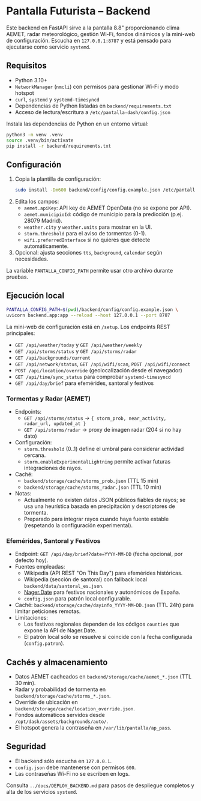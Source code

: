 # Pantalla Futurista – Backend

Este backend en FastAPI sirve a la pantalla 8.8" proporcionando clima AEMET, radar
meteorológico, gestión Wi-Fi, fondos dinámicos y la mini-web de configuración.
Escucha en `127.0.0.1:8787` y está pensado para ejecutarse como servicio `systemd`.

## Requisitos

- Python 3.10+
- `NetworkManager` (`nmcli`) con permisos para gestionar Wi-Fi y modo hotspot
- `curl`, `systemd` y `systemd-timesyncd`
- Dependencias de Python listadas en `backend/requirements.txt`
- Acceso de lectura/escritura a `/etc/pantalla-dash/config.json`

Instala las dependencias de Python en un entorno virtual:

```bash
python3 -m venv .venv
source .venv/bin/activate
pip install -r backend/requirements.txt
```

## Configuración

1. Copia la plantilla de configuración:
   ```bash
   sudo install -Dm600 backend/config/config.example.json /etc/pantalla-dash/config.json
   ```
2. Edita los campos:
   - `aemet.apiKey`: API key de AEMET OpenData (no se expone por API).
   - `aemet.municipioId`: código de municipio para la predicción (p.ej. 28079 Madrid).
   - `weather.city` y `weather.units` para mostrar en la UI.
   - `storm.threshold` para el aviso de tormentas (0-1).
   - `wifi.preferredInterface` si no quieres que detecte automáticamente.
3. Opcional: ajusta secciones `tts`, `background`, `calendar` según necesidades.

La variable `PANTALLA_CONFIG_PATH` permite usar otro archivo durante pruebas.

## Ejecución local

```bash
PANTALLA_CONFIG_PATH=$(pwd)/backend/config/config.example.json \
uvicorn backend.app:app --reload --host 127.0.0.1 --port 8787
```

La mini-web de configuración está en `/setup`. Los endpoints REST principales:

- `GET /api/weather/today` y `GET /api/weather/weekly`
- `GET /api/storms/status` y `GET /api/storms/radar`
- `GET /api/backgrounds/current`
- `GET /api/network/status`, `GET /api/wifi/scan`, `POST /api/wifi/connect`
- `POST /api/location/override` (geolocalización desde el navegador)
- `GET /api/time/sync_status` para comprobar `systemd-timesyncd`
- `GET /api/day/brief` para efemérides, santoral y festivos

### Tormentas y Radar (AEMET)

- Endpoints:
  - `GET /api/storms/status` → `{ storm_prob, near_activity, radar_url, updated_at }`
  - `GET /api/storms/radar` → proxy de imagen radar (204 si no hay dato)
- Configuración:
  - `storm.threshold` (0..1) define el umbral para considerar actividad cercana.
  - `storm.enableExperimentalLightning` permite activar futuras integraciones de rayos.
- Caché:
  - `backend/storage/cache/storms_prob.json` (TTL 15 min)
  - `backend/storage/cache/storms_radar.json` (TTL 10 min)
- Notas:
  - Actualmente no existen datos JSON públicos fiables de rayos; se usa una heurística basada en precipitación y descriptores de tormenta.
  - Preparado para integrar rayos cuando haya fuente estable (respetando la configuración experimental).

### Efemérides, Santoral y Festivos

- Endpoint: `GET /api/day/brief?date=YYYY-MM-DD` (fecha opcional, por defecto hoy).
- Fuentes empleadas:
  - Wikipedia (API REST "On This Day") para efemérides históricas.
  - Wikipedia (sección de santoral) con fallback local `backend/data/santoral_es.json`.
  - [Nager.Date](https://date.nager.at) para festivos nacionales y autonómicos de España.
  - `config.json` para patrón local configurable.
- Caché: `backend/storage/cache/dayinfo_YYYY-MM-DD.json` (TTL 24h) para limitar peticiones remotas.
- Limitaciones:
  - Los festivos regionales dependen de los códigos `counties` que expone la API de Nager.Date.
  - El patrón local sólo se resuelve si coincide con la fecha configurada (`config.patron`).

## Cachés y almacenamiento

- Datos AEMET cacheados en `backend/storage/cache/aemet_*.json` (TTL 30 min).
- Radar y probabilidad de tormenta en `backend/storage/cache/storms_*.json`.
- Override de ubicación en `backend/storage/cache/location_override.json`.
- Fondos automáticos servidos desde `/opt/dash/assets/backgrounds/auto/`.
- El hotspot genera la contraseña en `/var/lib/pantalla/ap_pass`.

## Seguridad

- El backend sólo escucha en `127.0.0.1`.
- `config.json` debe mantenerse con permisos `600`.
- Las contraseñas Wi-Fi no se escriben en logs.

Consulta `../docs/DEPLOY_BACKEND.md` para pasos de despliegue completos y alta de
los servicios `systemd`.
